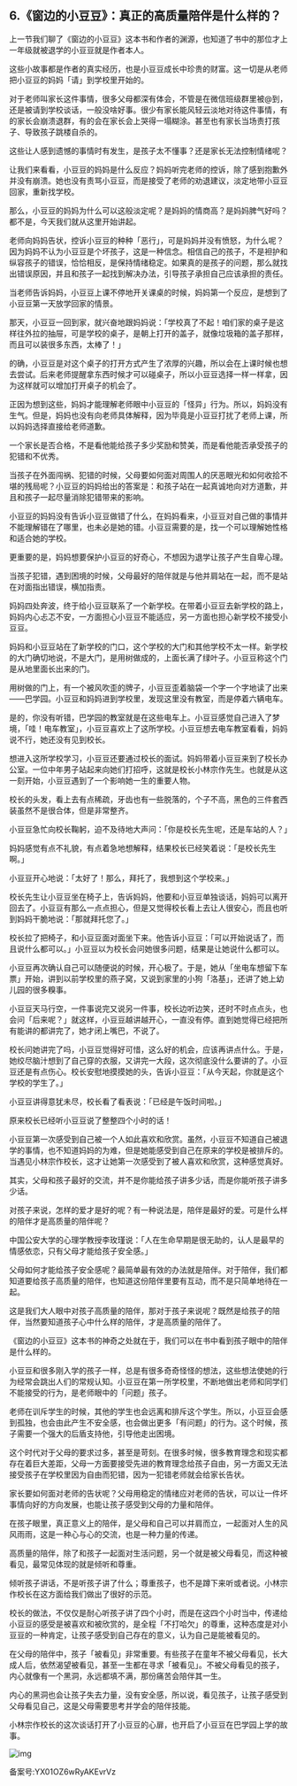 ## 6.《窗边的小豆豆》：真正的高质量陪伴是什么样的？
上一节我们聊了《窗边的小豆豆》这本书和作者的渊源，也知道了书中的那位才上一年级就被退学的小豆豆就是作者本人。


这些小故事都是作者的真实经历，也是小豆豆成长中珍贵的财富。这一切是从老师把小豆豆的妈妈「请」到学校里开始的。


对于老师叫家长这件事情，很多父母都深有体会，不管是在微信班级群里被@到，还是被请到学校谈话，一般没啥好事。很少有家长能风轻云淡地对待这件事情，有的家长会崩溃退群，有的会在家长会上哭得一塌糊涂。甚至也有家长当场责打孩子、导致孩子跳楼自杀的。


这些让人感到遗憾的事情时有发生，是孩子太不懂事？还是家长无法控制情绪呢？


让我们来看看，小豆豆的妈妈是什么反应？妈妈听完老师的控诉，除了感到抱歉外并没有崩溃。她也没有责骂小豆豆，而是接受了老师的劝退建议，淡定地带小豆豆回家，重新找学校。


那么，小豆豆的妈妈为什么可以这般淡定呢？是妈妈的情商高？是妈妈脾气好吗？都不是，今天我们就从这里开始讲起。


老师向妈妈告状，控诉小豆豆的种种「恶行」，可是妈妈并没有愤怒，为什么呢？因为妈妈不认为小豆豆是个坏孩子，这是一种信念。相信自己的孩子，不是袒护和纵容孩子的错误，恰恰相反，是保持情绪稳定。如果真的是孩子的问题，那么就找出错误原因，并且和孩子一起找到解决办法，引导孩子承担自己应该承担的责任。


当老师告诉妈妈，小豆豆上课不停地开关课桌的时候，妈妈第一个反应，是想到了小豆豆第一天放学回家的情景。


那天，小豆豆一回到家，就兴奋地跟妈妈说：「学校真了不起！咱们家的桌子是这样往外拉的抽屉，可是学校的桌子，是朝上打开的盖子，就像垃圾箱的盖子那样，而且可以装很多东西，太棒了！」


的确，小豆豆是对这个桌子的打开方式产生了浓厚的兴趣，所以会在上课时候也想去尝试。后来老师提醒拿东西时候才可以碰桌子，所以小豆豆选择一样一样拿，因为这样就可以增加打开桌子的机会了。


正因为想到这些，妈妈才能理解老师眼中小豆豆的「怪异」行为。所以，妈妈没有生气。但是，妈妈也没有向老师具体解释，因为毕竟是小豆豆打扰了老师上课，所以妈妈选择直接给老师道歉。


一个家长是否合格，不是看他能给孩子多少奖励和赞美，而是看他能否承受孩子的犯错和不优秀。


当孩子在外面闯祸、犯错的时候，父母要如何面对周围人的厌恶眼光和如何收拾不堪的残局呢？小豆豆的妈妈给出的答案是：和孩子站在一起真诚地向对方道歉，并且和孩子一起尽量消除犯错带来的影响。


小豆豆的妈妈没有告诉小豆豆做错了什么，在妈妈看来，小豆豆对自己做的事情并不能理解错在了哪里，也未必是她的错。小豆豆需要的是，找一个可以理解她性格和适合她的学校。


更重要的是，妈妈想要保护小豆豆的好奇心，不想因为退学让孩子产生自卑心理。


当孩子犯错，遇到困境的时候，父母最好的陪伴就是与他并肩站在一起，而不是站在对面指出错误，横加指责。


妈妈四处奔波，终于给小豆豆联系了一个新学校。在带着小豆豆去新学校的路上，妈妈内心忐忑不安，一方面担心小豆豆不能适应，另一方面也担心新学校不接受小豆豆。


妈妈和小豆豆站在了新学校的门口，这个学校的大门和其他学校不太一样。新学校的大门确切地说，不是大门，是用树做成的，上面长满了绿叶子。小豆豆称这个门是从地里面长出来的门。


用树做的门上，有一个被风吹歪的牌子，小豆豆歪着脑袋一个字一个字地读了出来——巴学园。小豆豆和妈妈进到学校里，发现这里没有教室，而是停着六辆电车。


是的，你没有听错，巴学园的教室就是在这些电车上。小豆豆感觉自己进入了梦境，「哇！电车教室」，小豆豆喜欢上了这所学校。小豆豆想去电车教室看看，妈妈说不行，她还没有见到校长。


想进入这所学校学习，小豆豆还要通过校长的面试。妈妈带着小豆豆来到了校长办公室。一位中年男子站起来向她们打招呼，这就是校长小林宗作先生。也就是从这一刻开始，小豆豆遇到了一个影响她一生的重要人物。


校长的头发，看上去有点稀疏，牙齿也有一些脱落的，个子不高，黑色的三件套西装虽然不是很合体，但是非常整齐。


小豆豆急忙向校长鞠躬，迫不及待地大声问：「你是校长先生呢，还是车站的人？」


妈妈感觉有点不礼貌，有点着急地想解释，结果校长已经笑着说：「是校长先生啊。」


小豆豆开心地说：「太好了！那么，拜托了，我想到这个学校来。」


校长先生让小豆豆坐在椅子上，告诉妈妈，他要和小豆豆单独谈话，妈妈可以离开回去了。小豆豆有那么一点点担心，但是又觉得校长看上去让人很安心，而且也听到妈妈干脆地说：「那就拜托您了。」


校长拉了把椅子，和小豆豆面对面坐下来。他告诉小豆豆：「可以开始说话了，而且说什么都可以。」小豆豆以为校长会问她很多问题，结果是让她说什么都可以。


小豆豆再次确认自己可以随便说的时候，开心极了。于是，她从「坐电车想留下车票」开始，讲到以前学校里的燕子窝，又说到家里的小狗「洛基」，还讲了她上幼儿园的很多糗事。


小豆豆天马行空，一件事说完又说另一件事，校长边听边笑，还时不时点点头，也会问「后来呢？」就这样，小豆豆越讲越开心，一直没有停。直到她觉得已经把所有能讲的都讲完了，她才闭上嘴巴，不说了。


校长问她讲完了吗，小豆豆觉得好可惜，这么好的机会，应该再讲点什么。于是，她绞尽脑汁想到了自己穿的衣服，又讲完一大段，这次彻底没什么要讲的了。小豆豆还是有点伤心。校长安慰地摸摸她的头，告诉小豆豆：「从今天起，你就是这个学校的学生了。」


小豆豆讲得意犹未尽，校长看了看表说：「已经是午饭时间啦。」


原来校长已经听小豆豆说了整整四个小时的话！


小豆豆第一次感受到自己被一个人如此喜欢和欣赏。虽然，小豆豆不知道自己被退学的事情，也不知道妈妈的为难，但是她能感受到自己在原来的学校是被排斥的。当遇见小林宗作校长，这才让她第一次感受到了被人喜欢和欣赏，这种感觉真好。


其实，父母和孩子最好的交流，并不是你能给孩子讲多少话，而是你能听孩子讲多少话。


对孩子来说，怎样的爱才是好的呢？有一种说法是，陪伴是最好的爱。可是什么样的陪伴才是高质量的陪伴呢？


中国公安大学的心理学教授李玫瑾说：「人在生命早期是很无助的，认人是最早的情感依恋，只有父母才能给孩子安全感。」


父母如何才能给孩子安全感呢？最简单最有效的办法就是陪伴。对于陪伴，我们都知道要给孩子高质量的陪伴，也知道这份陪伴里要有互动，而不是只简单地待在一起。


这是我们大人眼中对孩子高质量的陪伴，那对于孩子来说呢？既然是给孩子的陪伴，当然要知道孩子心中什么样的陪伴，才是高质量的陪伴了。


《窗边的小豆豆》这本书的神奇之处就在于，我们可以在书中看到孩子眼中的陪伴是什么样的。


小豆豆和很多刚入学的孩子一样，总是有很多奇奇怪怪的想法，这些想法使她的行为经常会跳出人们的常规认知。小豆豆在第一所学校里，不断地做出老师和同学们不能接受的行为，是老师眼中的「问题」孩子。


老师在训斥学生的时候，其他的学生也会远离和排斥这个学生。所以，小豆豆会感到孤独，也会由此产生不安全感，也会做出更多「有问题」的行为。这个时候，孩子需要一个强大的后盾支持他，引导他走出困境。


这个时代对于父母的要求过多，甚至是苛刻。在很多时候，很多教育理念和现实都存在着巨大差距，父母一方面要接受先进的教育理念给孩子自由，另一方面又无法接受孩子在学校里因为自由而犯错，因为一犯错老师就会给家长告状。


家长要如何面对老师的告状呢？父母用稳定的情绪应对老师的告状，可以让一件坏事情向好的方向发展，也能让孩子感受到父母的力量和陪伴。


在孩子眼里，真正意义上的陪伴，是父母和自己可以并肩而立，一起面对人生的风风雨雨，这是一种心与心的交流，也是一种力量的传递。


高质量的陪伴，除了和孩子一起面对生活问题，另一个就是被父母看见，而这种被看见，最常见体现的就是倾听和尊重。


倾听孩子讲话，不是听孩子讲了什么；尊重孩子，也不是蹲下来听或者说。小林宗作校长在这方面给我们做出了很好的示范。


校长的做法，不仅仅是耐心听孩子讲了四个小时，而是在这四个小时当中，传递给小豆豆的感受是被喜欢和被欣赏的，是全程「不打哈欠」的尊重，这种态度是对小豆豆的一种肯定，让孩子感受到自己存在的意义，认为自己是能被看见的。


在父母的陪伴中，孩子「被看见」非常重要。有些孩子在童年不被父母看见，长大成人后，依然渴望被看见，甚至一生都在寻求「被看见」。不被父母看见的孩子，内心就像有一个黑洞，永远都填不满，那份痛苦会陪伴其一生。


内心的黑洞也会让孩子失去力量，没有安全感，所以说，看见孩子，让孩子感受到父母看见自己，这是父母需要思考并学会的陪伴技能。


小林宗作校长的这次谈话打开了小豆豆的心扉，也开启了小豆豆在巴学园上学的故事。


![img](https://pic3.zhimg.com/v2-fee17b6ad800f91ed7abfdf3bdbe4787.webp)

  



备案号:YX01OZ6wRyAKEvrVz

